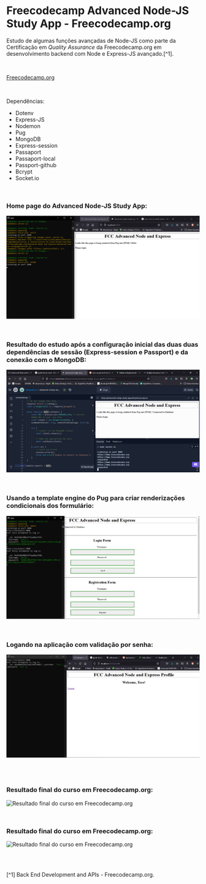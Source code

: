 # Freecodecamp Advanced Node-JS Study App - Freecodecamp.org


Estudo de algumas funções avançadas de Node-JS como parte da Certificação em <em>Quality Assurance</em> da Freecodecamp.org em desenvolvimento backend com Node e Express-JS avançado.[^1].

<br />

[Freecodecamp.org](https://www.freecodecamp.org/learn/back-end-development-and-apis/)



<br />


Dependências:

- Dotenv
- Express-JS
- Nodemon
- Pug
- MongoDB
- Express-session
- Passaport
- Passaport-local
- Passport-github
- Bcrypt
- Socket.io





<br />

### Home page do Advanced Node-JS Study App:           
![Imagem da Home page do Advanced Node-JS Study App](/public/images/home-page-do-advanced-nodejs-studyapp.png)





<br />

### Resultado do estudo após a configuração inicial das duas duas dependências de sessão (Express-session e Passport) e da conexão com o MongoDB:          
![Imagem com o resultado inicial do app  após a configuração inicial das duas duas dependências de sessão e conexão com MongoDB](/public/images/configurações-iniciais-de-sessão-e-conexão-com-MongoDB.png)




<br />

### Usando a template engine do Pug para criar renderizações condicionais dos formulário:               
![Imagem mostrando as renderizações de tela condicionadas pela template engine do Pug](/public/images/definindo-rederização-condicional-de-views-com-pug.png)





<br />

### Logando na aplicação com validação por senha:                   
![Imagem de requisição para Logar na aplicação com validação por senha](/public/images/log-com-validação-para-usuário-na-aplicação.png)




<br />








<br />

### Resultado final do curso em Freecodecamp.org:               
![Resultado final do curso em Freecodecamp.org](/public/images/)





<br />

### Resultado final do curso em Freecodecamp.org:               
![Resultado final do curso em Freecodecamp.org](/public/images/)



<br />





<br />

[^1] Back End Development and APIs - Freecodecamp.org.






